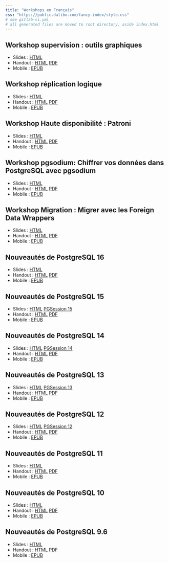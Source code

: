 ```yaml
---
title: "Workshops en Français"
css: "https://public.dalibo.com/fancy-index/style.css"
# see gitlab-ci.yml
# all generated files are moved to root directory, aside index.html
---
```


Workshop supervision : outils graphiques
--------------------------------------------------------------------------------

* Slides : [HTML](supervision.slides.html)
* Handout : [HTML](supervision/supervision.handout.html) [PDF](supervision/supervision.pdf)
* Mobile : [EPUB](supervision/supervision.epub)

Workshop réplication logique
--------------------------------------------------------------------------------

* Slides : [HTML](replication-logique/replication-logique.slides.html)
* Handout : [HTML](replication-logique/replication-logique.handout.html) [PDF](replication-logique/replication-logique.pdf)
* Mobile : [EPUB](replication-logique/replication-logique.epub)

Workshop Haute disponibilité : Patroni
--------------------------------------------------------------------------------

* Slides : [HTML](patroni_2024/patroni.slides.html)
* Handout : [HTML](patroni_2024/patroni.handout.html) [PDF](patroni_2024/patroni.pdf)
* Mobile : [EPUB](patroni_2024/patroni.epub)

Workshop pgsodium: Chiffrer vos données dans PostgreSQL avec pgsodium
--------------------------------------------------------------------------------

* Slides : [HTML](atelier_pgsodium/pgsodium.slides.html)
* Handout : [HTML](atelier_pgsodium/pgsodium.handout.html) [PDF](atelier_pgsodium/pgsodium.pdf)
* Mobile : [EPUB](atelier_pgsodium/pgsodium.epub)

Workshop Migration : Migrer avec les Foreign Data Wrappers
--------------------------------------------------------------------------------

* Slides : [HTML](migration_fdw/migration_fdw.slides.html)
* Handout : [HTML](migration_fdw/migration_fdw.handout.html) [PDF](migration_fdw/migration_fdw.pdf)
* Mobile : [EPUB](migration_fdw/migration_fdw.epub)

Nouveautés de PostgreSQL 16
--------------------------------------------------------------------------------

* Slides : [HTML](ws16/160-postgresql_16.slides.html)
* Handout : [HTML](ws16/160-postgresql_16.handout.html) [PDF](ws16/160-postgresql_16.pdf)
* Mobile : [EPUB](ws16/160-postgresql_16.epub)

Nouveautés de PostgreSQL 15
--------------------------------------------------------------------------------

* Slides : [HTML](ws15/150-postgresql_15.slides.html) [PGSession 15](ws15/pgsession15.slides.html)
* Handout : [HTML](ws15/150-postgresql_15.handout.html) [PDF](ws15/150-postgresql_15.pdf)
* Mobile : [EPUB](ws15/150-postgresql_15.epub)

Nouveautés de PostgreSQL 14
--------------------------------------------------------------------------------

* Slides : [HTML](ws14/140-postgresql_14.slides.html) [PGSession 14](ws14/pgsession14.slides.html)
* Handout : [HTML](ws14/140-postgresql_14.handout.html) [PDF](ws14/140-postgresql_14.pdf)
* Mobile : [EPUB](ws14/140-postgresql_14.epub)

Nouveautés de PostgreSQL 13
--------------------------------------------------------------------------------

* Slides : [HTML](ws13/130-postgresql_13.slides.html) [PGSession 13](ws13/pgsession13.slides.html)
* Handout : [HTML](ws13/130-postgresql_13.handout.html) [PDF](ws13/130-postgresql_13.pdf)
* Mobile : [EPUB](ws13/130-postgresql_13.epub)

Nouveautés de PostgreSQL 12
--------------------------------------------------------------------------------

* Slides : [HTML](ws12/120-postgresql_12.slides.html) [PGSession 12](ws12/pgsession12.slides.html)
* Handout : [HTML](ws12/120-postgresql_12.handout.html) [PDF](ws12/120-postgresql_12.pdf)
* Mobile : [EPUB](ws12/120-postgresql_12.epub)

Nouveautés de PostgreSQL 11
--------------------------------------------------------------------------------

* Slides : [HTML](ws11/110-postgresql_11.slides.html)
* Handout : [HTML](ws11/110-postgresql_11.handout.html) [PDF](ws11/110-postgresql_11.pdf)
* Mobile : [EPUB](ws11/110-postgresql_11.epub)

Nouveautés de PostgreSQL 10
--------------------------------------------------------------------------------

* Slides : [HTML](ws10/100-postgresql_10.slides.html)
* Handout : [HTML](ws10/100-postgresql_10.handout.html) [PDF](ws10/100-postgresql_10.pdf)
* Mobile : [EPUB](ws10/100-postgresql_10.epub)

Nouveautés de PostgreSQL 9.6
--------------------------------------------------------------------------------

* Slides : [HTML](ws9.6/096-postgresql_9.6.slides.html)
* Handout : [HTML](ws9.6/096-postgresql_9.6.handout.html) [PDF](ws9.6/096-postgresql_9.6.pdf)
* Mobile : [EPUB](ws9.6/096-postgresql_9.6.epub)
